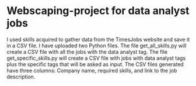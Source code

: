 # Webscaping-project for data analyst jobs
I used skills acquired  to  gather data from the TimesJobs website and save it in a CSV file.
I have uploaded two Python files.
The file get_all_skills.py will create a CSV file with all the jobs with the data analyst tag.
The file get_specific_skills.py will create a CSV file with jobs with data analyst tags plus the specific tags that will be asked as input.
The CSV files generated have three columns: Company name, required skills, and link to the job description.
